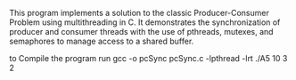 This program implements a solution to the classic Producer-Consumer Problem using multithreading in C. It demonstrates the synchronization of producer and consumer threads with the use of pthreads, mutexes, and semaphores to manage access to a shared buffer.

to Compile the program run
gcc -o pcSync pcSync.c -lpthread -lrt
./A5 10 3 2

